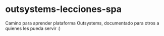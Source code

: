 # outsystems-lecciones-spa
Camino para aprender plataforma Outsystems, documentado para otros a quienes les pueda servir :)
